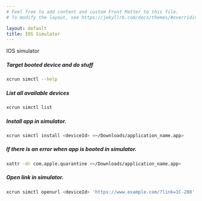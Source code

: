 ```yaml
---
# Feel free to add content and custom Front Matter to this file.
# To modify the layout, see https://jekyllrb.com/docs/themes/#overriding-theme-defaults

layout: default
title: IOS Simulator
---
```


IOS simulator

##### Target booted device and do stuff
```bash
xcrun simctl --help
```
##### List all available devices
```bash
xcrun simctl list
```
##### Install app in simulator.
```bash
xcrun simctl install <deviceId> <~/Downloads/application_name.app>
```
##### If there is an error when app is booted in simulator.
```bash
xattr -dr com.apple.quarantine <~/Downloads/application_name.app>
```
##### Open link in simulator.
```bash
xcrun simctl openurl <deviceId> 'https://www.example.com/?link=1C-280'
```

